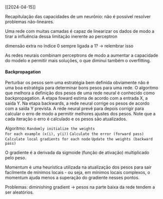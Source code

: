 [[2024-04-15]]

Recapitulação das capacidades de um neurônio: não é possível resolver problemas não-lineares.

Uma rede com muitas camadas é capaz de linearizar os dados de modo a tirar a influência dessa limitação inerente ao perceptron

dimensão extra no índice 0 sempre ligada a 1? -> relembrar isso

As redes neurais combinam perceptrons de modo a aumentar a capacidade do modelo e permitir mais soluções, o que diminui também o overfitting.

#### Backpropagation
Perturbar os pesos sem uma estratégia bem definida obviamente não é uma boa estratégia para determinar bons pesos para uma rede. O algoritmo que melhora a definição dos pesos de uma rede neural é conhecido como backpropagation. A etapa foward estima de acordo com a entrada X, a saída Y. Na etapa backwards, a rede neural corrige os pesos de acordo com a saída Y prevista. A rede neural prevê para depois corrigir para calcular o erro de modo a permitir melhores ajustes dos pesos. Note que a cada iteração o erro é calculado e os pesos são atualizados.

Algoritmo:
`Randomly initialize the weights`    
`For each example (x(i), y(i))`
	`Calculate the error (forward pass)` 
	`Calculate local gradients for each node` 
	`Update the weights (backward pass)`

O gradiente é a derivada da sigmoide (função de ativação) multiplicado pelo peso.

Momentum é uma heurística utilizada na atualização dos pesos para sair facilmente de mínimos locais - ou seja, em mínimos locais complexos, o momentum ajuda menos a superação do gradiente nesses pontos.

Problemas: diminishing gradient -> pesos na parte baixa da rede tendem a ser aleatórios.
